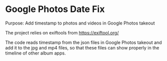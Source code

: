 # Google Photos Date Fix
Purpose: Add timestamp to photos and videos in Google Photos takeout

The project relies on exiftools from https://exiftool.org/

The code reads timestamp from the json files in Google Photos takeout and add it to the jpg and mp4 files, so that these files can show properly in the timeline of other album apps.
